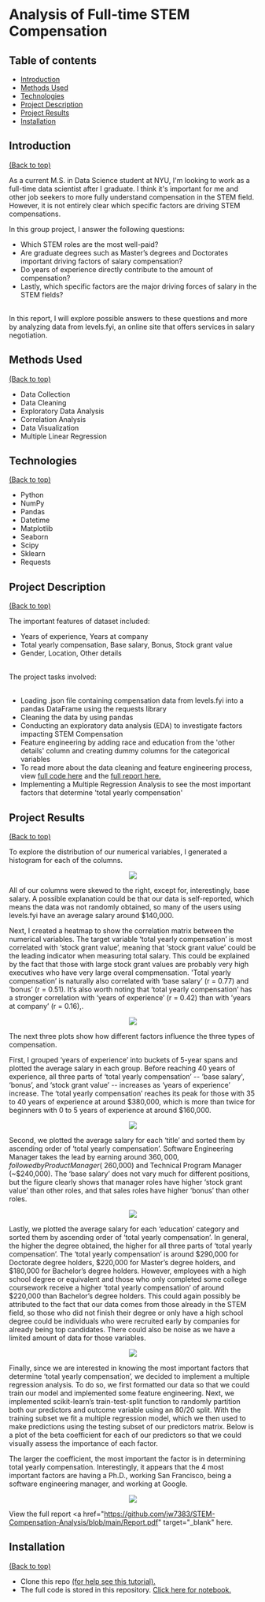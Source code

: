 # Analysis of Full-time STEM Compensation

## Table of contents
- [Introduction](#introduction)
- [Methods Used](#methods-used)
- [Technologies](#technologies)
- [Project Description](#project-description)
- [Project Results](#project-results)
- [Installation](#installation)

## Introduction
[(Back to top)](#table-of-contents)
<br>

As a current M.S. in Data Science student at NYU, I'm looking to work as a full-time data scientist after I graduate. I think it's important for me and other job seekers to more fully understand compensation in the STEM field. However, it is not entirely clear which specific factors are driving STEM compensations. 

In this group project, I answer the following questions: 
+ Which STEM roles are the most well-paid?
+ Are graduate degrees such as Master’s degrees and Doctorates important driving factors of salary compensation? 
+ Do years of experience directly contribute to the amount of compensation? 
+ Lastly, which specific factors are the major driving forces of salary in the STEM fields? 
<br> 
In this report, I will explore possible answers to these questions and more by analyzing data from levels.fyi, an online site that offers services in salary negotiation.

## Methods Used
[(Back to top)](#table-of-contents)
+ Data Collection
+ Data Cleaning
+ Exploratory Data Analysis
+ Correlation Analysis
+ Data Visualization
+ Multiple Linear Regression

## Technologies
[(Back to top)](#table-of-contents)
+ Python
+ NumPy 
+ Pandas
+ Datetime
+ Matplotlib
+ Seaborn
+ Scipy
+ Sklearn
+ Requests

## Project Description
[(Back to top)](#table-of-contents)
<br>

The important features of dataset included:
+ Years of experience, Years at company
+ Total yearly compensation, Base salary, Bonus, Stock grant value
+ Gender, Location, Other details

<br> 
The project tasks involved:
<br>
<br>

+ Loading .json file containing compensation data from levels.fyi into a pandas DataFrame using the requests library
+ Cleaning the data by using pandas
+ Conducting an exploratory data analysis (EDA) to investigate factors impacting STEM Compensation
+ Feature engineering by adding race and education from the 'other details' column and creating dummy columns for the categorical variables
+ To read more about the data cleaning and feature engineering process,  view <a href="https://github.com/jw7383/STEM-Compensation-Analysis/blob/main/STEM_Compensation_Analysis.ipynb" target="_blank">full code here</a> and the <a href="https://github.com/jw7383/STEM-Compensation-Analysis/blob/main/Report.pdf" target="_blank">full report here. </a>
+ Implementing a Multiple Regression Analysis to see the most important factors that determine 'total yearly compensation'

## Project Results
[(Back to top)](#table-of-contents)
<br>

To explore the distribution of our numerical variables, I generated a histogram for each of the columns.

<p align="center">
<img src="Images/Distribution_of_Numerical_Variables.png" style>
</p>

All of our columns were skewed to the right, except for, interestingly, base salary. A possible explanation could be that our data is self-reported, which means the data was not randomly obtained, so many of the users using levels.fyi have an average salary around $140,000.

Next, I created a heatmap to show the correlation matrix between the numerical variables. The target variable ‘total yearly compensation’ is most correlated with ‘stock grant
value’, meaning that ‘stock grant value’ could be the leading indicator when measuring total salary. This could be explained by the fact that those with large stock grant values are probably very high executives who have very large overal compmensation. 'Total yearly compensation’ is naturally also correlated with ‘base salary’ (r = 0.77)
and ‘bonus’ (r = 0.51). It’s also worth noting that ‘total yearly compensation’ has a stronger correlation with ‘years of experience’ (r = 0.42) than with ’years at company’ (r = 0.16),.

<p align="center">
<img src="Images/Correlation_Heat_Map.png" style>
</p>

The next three plots show how different factors influence the three types of compensation.

First, I grouped ‘years of experience’ into buckets of 5-year spans and plotted the average salary in each group. Before reaching 40 years of experience, all three parts of
‘total yearly compensation’ -- ’base salary', ‘bonus’, and ‘stock grant value’ -- increases as ‘years of experience’ increase. The ‘total yearly compensation’ reaches its peak for those with 35 to 40 years of experience at around $380,000, which is more than twice for beginners with 0 to 5 years of experience at around $160,000.

<p align="center">
<img src="Images/Salary_Decomposition_by_Years_of_Experience.png" style>
</p>

Second, we plotted the average salary for each ‘title’ and sorted them by ascending order of ‘total yearly compensation’. Software Engineering Manager takes the lead by earning around $360,000, followed by Product Manager (~$260,000) and Technical Program Manager (~$240,000). The ‘base salary’ does not vary much for different positions, but the figure clearly shows that manager roles have higher ‘stock grant value’ than other roles, and that sales roles have higher ‘bonus’ than other roles.

<p align="center">
<img src="Images/Salary_Decomposition_by_Title.png" style>
</p>

Lastly, we plotted the average salary for each ‘education’ category and sorted them by ascending order of ‘total yearly compensation’. In general, the higher the degree obtained, the higher for all three parts of ‘total yearly compensation’. The ‘total yearly compensation’ is around $290,000 for Doctorate degree holders, $220,000 for Master’s degree holders, and $180,000 for Bachelor’s degree holders. However, employees with a high school degree or equivalent and those who only completed some college coursework receive a higher ‘total yearly compensation’ of around $220,000 than Bachelor’s degree holders. This could again possibly be attributed to the fact that our data comes from those already in the STEM field, so those who did not finish their degree or only have a high school degree could be individuals who were recruited early by companies for already being top candidates. There could also be noise as we have a limited amount of data for those variables.

<p align="center">
<img src="Images/Salary_Decomposition_by_Education.png" style>
</p>

Finally, since we are interested in knowing the most important factors that determine ‘total yearly compensation’, we decided to implement a multiple regression analysis. To do so, we first formatted our data so that we could train our model and implemented some feature engineering. Next, we implemented scikit-learn’s train-test-split function to randomly partition both our predictors and outcome variable using an 80/20 split. With the training subset we fit a multiple regression model, which we then used to make predictions using the testing subset of our predictors matrix. Below is a plot of the beta coefficient for each of our predictors so that we could visually assess the importance of each factor.

The larger the coefficient, the most important the factor is in determining total yearly compensation. Interestingly, it appears that the 4 most important factors are having a Ph.D., working San Francisco, being a software engineering manager, and working at Google.

<p align="center">
<img src="Images/Beta_distribution_of_top_features.png" style>
</p>

View the full report <a href="https://github.com/jw7383/STEM-Compensation-Analysis/blob/main/Report.pdf" target="_blank" here.</a>


## Installation
[(Back to top)](#table-of-contents)
+ Clone this repo <a href="https://docs.github.com/en/free-pro-team@latest/github/creating-cloning-and-archiving-repositories/cloning-a-repository" target="_blank">(for help see this tutorial).</a>
+ The full code is stored in this repository. <a href="https://github.com/jw7383/STEM-Compensation-Analysis/blob/main/STEM_Compensation_Analysis.ipynb" target="_blank">Click here for notebook.</a>
